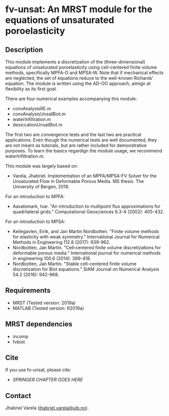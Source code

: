 # fv-unsat: An MRST module for the equations of unsaturated poroelasticity

## Description
This module implements a discretization of the (three-dimensional) equations of unsaturated poroelasticity using
cell-centered finite volume methods, specifically MPFA-O and MPSA-W. Note that if  mechanical effects are neglected, the set of equations reduce to the well-known Richards' equation. The module is written using the AD-OO approach, aimign at flexibility as its first goal.

There are four numerical examples accompanying this module:
* convAnalysisRE.m
* convAnalysisUnsatBiot.m
* waterInfiltration.m
* desiccationUnsatBiot.m

The first two are convergence tests and the last two are practical applications. Even though the numerical tests are well documented, they are not meant as tutorials, but are rather included for demonstrative purposes. To learn the basics regardign the module usage, we recommend waterInfiltration.m.

This module was largely based on:
* Varela, Jhabriel. Implementation of an MPFA/MPSA-FV Solver for the Unsaturated Flow in Deformable Porous Media. MS thesis. The University of Bergen, 2018.

For an introduction to MPFA:
* Aavatsmark, Ivar. "An introduction to multipoint flux approximations for quadrilateral grids." Computational Geosciences 6.3-4 (2002): 405-432.

For an introduction to MPSA:
* Keilegavlen, Eirik, and Jan Martin Nordbotten. "Finite volume methods for elasticity with weak symmetry." International Journal for Numerical Methods in Engineering 112.8 (2017): 939-962.
* Nordbotten, Jan Martin. "Cell‐centered finite volume discretizations for deformable porous media." International journal for numerical methods in engineering 100.6 (2014): 399-418.
* Nordbotten, Jan Martin. "Stable cell-centered finite volume discretization for Biot equations." SIAM Journal on Numerical Analysis 54.2 (2016): 942-968.
 
## Requirements
* MRST (Tested version: 2019a)
* MATLAB (Tested version: R2019a)

## MRST dependencies
* incomp
* fvbiot

## Cite
If you use fv-unsat, please cite:
* *SPRINGER CHAPTER GOES HERE*

## Contact
Jhabriel Varela (jhabriel.varela@uib.no).

